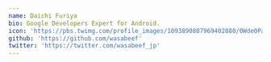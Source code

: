 ```yaml
---
name: Daichi Furiya
bio: Google Developers Expert for Android.
icon: 'https://pbs.twimg.com/profile_images/1093890807969402880/0Wde0PaE_400x400.jpg'
github: 'https://github.com/wasabeef'
twitter: 'https://twitter.com/wasabeef_jp'
---
```

